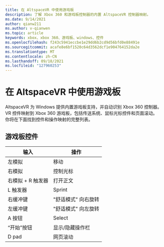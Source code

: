 ```yaml
---
title: 在 AltspaceVR 中使用游戏板
description: 了解 Xbox 360 和游戏板控制器的内置 AltspaceVR 控制器映射。
ms.date: 9/14/2021
author: qianw211
ms.author: v-qianwen
ms.topic: article
keywords: xbox、xbox 360、游戏板、windows、控件
ms.openlocfilehash: f243c5941eccbe1e29dd6b2cd9d56bfd0e88491e
ms.sourcegitcommit: acafe8e6bf1520c64d3562dcf1e904764152da2e
ms.translationtype: MT
ms.contentlocale: zh-CN
ms.lasthandoff: 09/18/2021
ms.locfileid: "127960253"
---
```

# <a name="using-a-gamepad-in-altspacevr"></a>在 AltspaceVR 中使用游戏板

AltspaceVR 为 Windows 提供内置游戏板支持，并自动识别 Xbox 360 控制器。 VR 控件映射到 Xbox 360 游戏板，包括传送系统、鼠标光标控件和页面滚动。 你将在下面找到控件和操作映射的完整列表。

## <a name="gamepad-controls"></a>游戏板控件

| 输入 | 操作 |
|---|---|
| 左模拟 | 移动 |
| 右模拟 | 控制光标 |
| 右模拟 + R 触发器 | 打开正文 |
| L 触发器 | Sprint |
| 右缓冲键 | "舒适模式" 向右旋转 |
| 左缓冲键 | "舒适模式" 向左旋转 |
| A 按钮 | Select |
| “开始”按钮 | 显示/隐藏操作栏 |
| D pad | 网页滚动 |
